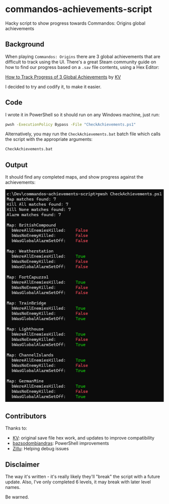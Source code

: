 # commandos-achievements-script

Hacky script to show progress towards Commandos: Origins global achievements

## Background

When playing `Commandos: Origins` there are 3 global achievements that are difficult to
track using the UI. There's a great Steam community guide on how to find our progress
based on a `.sav` file contents, using a Hex Editor:

[How to Track Progress of 3 Global Achievements](https://steamcommunity.com/sharedfiles/filedetails/?id=3465222261) by
[KV](https://steamcommunity.com/profiles/76561198068871010)

I decided to try and codify it, to make it easier.

## Code

I wrote it in PowerShell so it should run on any Windows machine, just run:

``` cmd
pwsh -ExecutionPolicy Bypass -File "CheckAchievements.ps1"
```

Alternatively, you may run the `CheckAchievements.bat` batch file which calls the script with the appropriate arguments:

``` cmd
CheckAchievements.bat
```

## Output

It should find any completed maps, and show progress against the achievements:

![Example Output](imgs/example.png)

## Contributors

Thanks to:

- [KV](https://steamcommunity.com/profiles/76561198068871010): original save file hex work, and updates to improve compatibility
- [bazsodombiandras](https://github.com/bazsodombiandras): PowerShell improvements
- [Zillu](https://steamcommunity.com/id/malcolmzillu27): Helping debug issues

## Disclaimer

The way it's written - it's really likely they'll "break" the script with a future update. Also, I've only completed 6 levels, it may break with later level names.

Be warned.
